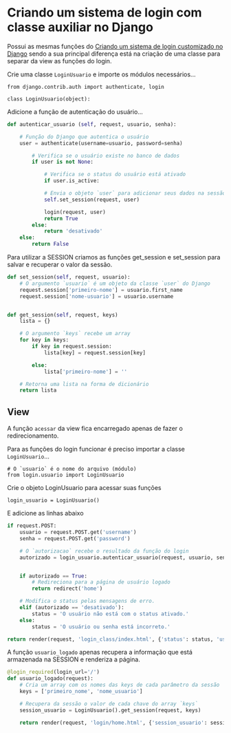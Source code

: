 Criando um sistema de login com classe auxiliar no Django
===


Possui as mesmas funções do [Criando um sistema de login customizado no Django](login-custom.md) sendo 
a sua principal diferença está na criação de uma classe para separar da view as funções do login.


Crie uma classe `LoginUsuario` e importe os módulos necessários...

    from django.contrib.auth import authenticate, login

    class LoginUsuario(object):


Adicione a função de autenticação do usuário...

```python
def autenticar_usuario (self, request, usuario, senha):

    # Função do Django que autentica o usuário
    user = authenticate(username=usuario, password=senha)

        # Verifica se o usuário existe no banco de dados
        if user is not None:

            # Verifica se o status do usuário está ativado
            if user.is_active:

            # Envia o objeto `user` para adicionar seus dados na sessão
            self.set_session(request, user)

            login(request, user)
            return True
        else:
            return 'desativado'
    else:
        return False
```

Para utilizar a SESSION criamos as funções get_session e set_session para salvar 
e recuperar o valor da sessão.

```python
def set_session(self, request, usuario):
    # O argumento `usuario` é um objeto da classe `user` do Django
    request.session['primeiro-nome'] = usuario.first_name
    request.session['nome-usuario'] = usuario.username


def get_session(self, request, keys)
    lista = {}

    # O argumento `keys` recebe um array
    for key in keys:
        if key in request.session:
            lista[key] = request.session[key]

        else:
            lista['primeiro-nome'] = ''

    # Retorna uma lista na forma de dicionário
    return lista
```



View
---

A função `acessar` da view fica encarregado apenas de fazer o redirecionamento.

Para as funções do login funcionar é preciso importar a classe `LoginUsuario`...

    # O `usuario` é o nome do arquivo (módulo)
    from login.usuario import LoginUsuario


Crie o objeto LoginUsuario para acessar suas funções

    login_usuario = LoginUsuario()


E adicione as linhas abaixo

```python
if request.POST:
    usuario = request.POST.get('username')
    senha = request.POST.get('password')

    # O `autorizacao` recebe o resultado da função do login
    autorizado = login_usuario.autenticar_usuario(request, usuario, senha)


    if autorizado == True:
        # Redireciona para a página de usuário logado
        return redirect('home')

    # Modifica o status pelas mensagens de erro.
    elif (autorizado == 'desativado'):
        status = 'O usuário não está com o status ativado.'
    else:
        status = 'O usuário ou senha está incorreto.'

return render(request, 'login_class/index.html', {'status': status, 'username': username})
```

A função `usuario_logado` apenas recupera a informação que está armazenada na 
SESSION e renderiza a página.

```python
@login_required(login_url='/')
def usuario_logado(request):
    # Cria um array com os nomes das keys de cada parâmetro da sessão
    keys = ['primeiro_nome', 'nome_usuario']

    # Recupera da sessão o valor de cada chave do array `keys`
    session_usuario = LoginUsuario().get_session(request, keys)

    return render(request, 'login/home.html', {'session_usuario': session_usuario})
```



